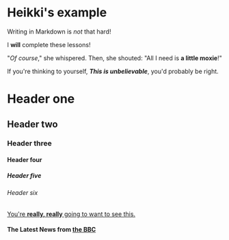 # Heikki's example


Writing in Markdown is _not_ that hard!

I **will** complete these lessons!

"_Of course_," she whispered. Then, she shouted: "All I need is **a little moxie**!"

If you're thinking to yourself, **_This is unbelievable_**, you'd probably be right.

# Header one
## Header two
### Header three
#### Header four
##### Header five
###### Header six

[You're **really, really** going to want to see this.](www.dailykitten.com)

#### The Latest News from [the BBC](www.bbc.com/news)